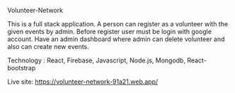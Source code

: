 

Volunteer-Network

This is a full stack application. A person can register  as a volunteer with the given events by admin. Before register user must be login with google account. Have an admin dashboard where admin can delete volunteer and also can create new events.


Technology : React, Firebase, Javascript, Node.js, Mongodb, React-bootstrap

Live site: https://volunteer-network-91a21.web.app/
